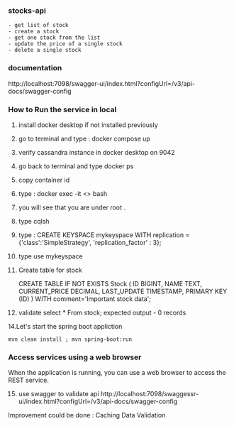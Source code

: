 ### stocks-api
    - get list of stock
    - create a stock
    - get one stock from the list
    - update the price of a single stock
    - delete a single stock

### documentation
http://localhost:7098/swagger-ui/index.html?configUrl=/v3/api-docs/swagger-config

### How to Run the service in local

1. install docker desktop if not installed previously
2. go to terminal and type :
       docker compose up
3. verify cassandra instance in docker desktop on 9042
4. go back to terminal and type
       docker ps
5. copy container id 
6. type : 
       docker exec -it <<paste container id>> bash
7. you will see that you are under root .
8. type cqlsh
9. type :
   CREATE KEYSPACE mykeyspace WITH replication = {'class':'SimpleStrategy', 'replication_factor' : 3};
10. type
    use mykeyspace
11. Create table for stock

    CREATE TABLE IF NOT EXISTS Stock (
    ID BIGINT,
    NAME TEXT,
    CURRENT_PRICE DECIMAL,
    LAST_UPDATE TIMESTAMP,
    PRIMARY KEY (ID)
    ) WITH comment='Important stock data';


13. validate select * From stock;
    expected output - 0 records

14.Let's start the spring boot appliction

    mvn clean install ; mvn spring-boot:run

### Access services using a web browser
When the application is running, you can use a web browser to access the REST service. 

15. use swagger to validate api
    http://localhost:7098/swaggessr-ui/index.html?configUrl=/v3/api-docs/swagger-config

Improvement could be done :
     Caching 
     Data Validation 
     
